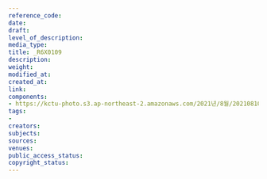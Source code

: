 ```yaml
---
reference_code: 
date: 
draft: 
level_of_description: 
media_type: 
title: _R6X0109
description: 
weight: 
modified_at: 
created_at: 
link: 
components:
- https://kctu-photo.s3.ap-northeast-2.amazonaws.com/2021년/8월/20210810_2021년+22기+민주노총+중앙통일선봉대+발대식/_R6X0109.jpg
tags:
- 
creators: 
subjects: 
sources: 
venues: 
public_access_status: 
copyright_status: 
---
```

